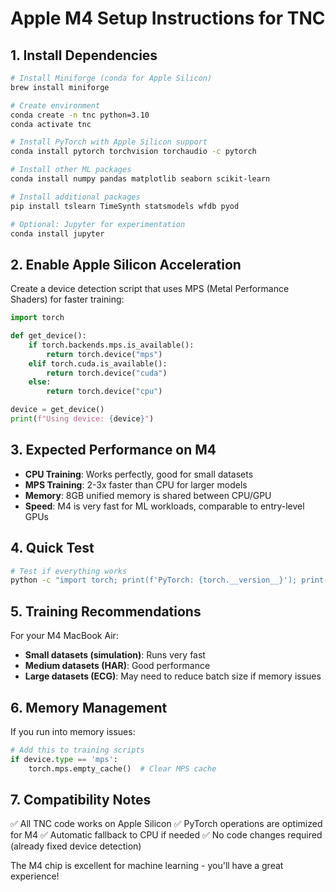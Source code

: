 # Apple M4 Setup Instructions for TNC

## 1. Install Dependencies

```bash
# Install Miniforge (conda for Apple Silicon)
brew install miniforge

# Create environment
conda create -n tnc python=3.10
conda activate tnc

# Install PyTorch with Apple Silicon support
conda install pytorch torchvision torchaudio -c pytorch

# Install other ML packages
conda install numpy pandas matplotlib seaborn scikit-learn

# Install additional packages
pip install tslearn TimeSynth statsmodels wfdb pyod

# Optional: Jupyter for experimentation
conda install jupyter
```

## 2. Enable Apple Silicon Acceleration

Create a device detection script that uses MPS (Metal Performance Shaders) for faster training:

```python
import torch

def get_device():
    if torch.backends.mps.is_available():
        return torch.device("mps")
    elif torch.cuda.is_available():
        return torch.device("cuda")
    else:
        return torch.device("cpu")

device = get_device()
print(f"Using device: {device}")
```

## 3. Expected Performance on M4

- **CPU Training**: Works perfectly, good for small datasets
- **MPS Training**: 2-3x faster than CPU for larger models
- **Memory**: 8GB unified memory is shared between CPU/GPU
- **Speed**: M4 is very fast for ML workloads, comparable to entry-level GPUs

## 4. Quick Test

```bash
# Test if everything works
python -c "import torch; print(f'PyTorch: {torch.__version__}'); print(f'MPS available: {torch.backends.mps.is_available()}')"
```

## 5. Training Recommendations

For your M4 MacBook Air:

- **Small datasets (simulation)**: Runs very fast
- **Medium datasets (HAR)**: Good performance 
- **Large datasets (ECG)**: May need to reduce batch size if memory issues

## 6. Memory Management

If you run into memory issues:
```python
# Add this to training scripts
if device.type == 'mps':
    torch.mps.empty_cache()  # Clear MPS cache
```

## 7. Compatibility Notes

✅ All TNC code works on Apple Silicon
✅ PyTorch operations are optimized for M4
✅ Automatic fallback to CPU if needed
✅ No code changes required (already fixed device detection)

The M4 chip is excellent for machine learning - you'll have a great experience!
